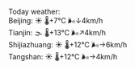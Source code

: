 Today weather:  
Beijing: ☀️   🌡️+7°C 🌬️↓4km/h  
Tianjin: 🌫  🌡️+13°C 🌬️↗4km/h  
Shijiazhuang: ☀️   🌡️+12°C 🌬️→6km/h  
Tangshan: ☀️   🌡️+12°C 🌬️→4km/h  
